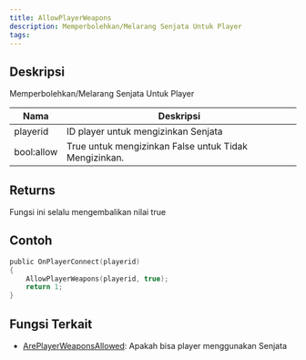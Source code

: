 ```yaml
---
title: AllowPlayerWeapons
description: Memperbolehkan/Melarang Senjata Untuk Player
tags:
---
```


<VersionWarnID version='omp v1.1.0.2612' />

## Deskripsi

Memperbolehkan/Melarang Senjata Untuk Player

| Nama     | Deskripsi                              |
| -------- | -------------------------------------- |
| playerid | ID player untuk mengizinkan Senjata   |
| bool:allow| True untuk mengizinkan False untuk Tidak Mengizinkan. |

## Returns

Fungsi ini selalu mengembalikan nilai true

## Contoh

```c
public OnPlayerConnect(playerid)
{
    AllowPlayerWeapons(playerid, true);
    return 1;
}
```

## Fungsi Terkait

- [ArePlayerWeaponsAllowed](ArePlayerWeaponsAllowed): Apakah bisa player menggunakan Senjata
